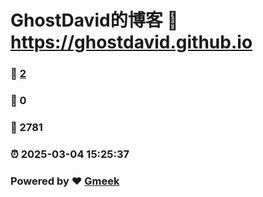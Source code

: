 # GhostDavid的博客 :link: https://ghostdavid.github.io 
### :page_facing_up: [2](https://ghostdavid.github.io/tag.html) 
### :speech_balloon: 0 
### :hibiscus: 2781 
### :alarm_clock: 2025-03-04 15:25:37 
### Powered by :heart: [Gmeek](https://github.com/Meekdai/Gmeek)
